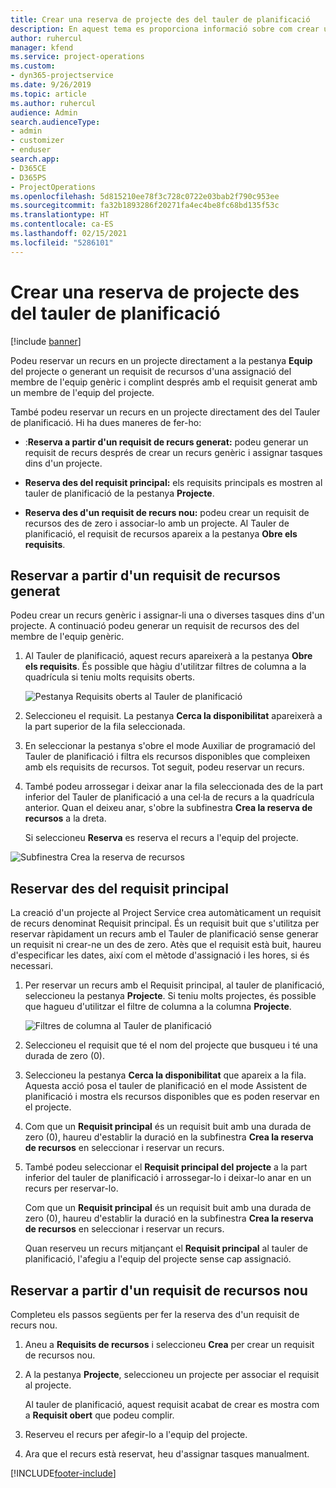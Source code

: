 ```yaml
---
title: Crear una reserva de projecte des del tauler de planificació
description: En aquest tema es proporciona informació sobre com crear una reserva de projecte des del tauler de planificació.
author: ruhercul
manager: kfend
ms.service: project-operations
ms.custom:
- dyn365-projectservice
ms.date: 9/26/2019
ms.topic: article
ms.author: ruhercul
audience: Admin
search.audienceType:
- admin
- customizer
- enduser
search.app:
- D365CE
- D365PS
- ProjectOperations
ms.openlocfilehash: 5d815210ee78f3c728c0722e03bab2f790c953ee
ms.sourcegitcommit: fa32b1893286f20271fa4ec4be8fc68bd135f53c
ms.translationtype: HT
ms.contentlocale: ca-ES
ms.lasthandoff: 02/15/2021
ms.locfileid: "5286101"
---
```

# <a name="create-a-project-booking-from-the-schedule-board"></a>Crear una reserva de projecte des del tauler de planificació

[!include [banner](../includes/psa-now-project-operations.md)]

Podeu reservar un recurs en un projecte directament a la pestanya **Equip** del projecte o generant un requisit de recursos d'una assignació del membre de l'equip genèric i complint després amb el requisit generat amb un membre de l'equip del projecte.

També podeu reservar un recurs en un projecte directament des del Tauler de planificació. Hi ha dues maneres de fer-ho:

- :**Reserva a partir d'un requisit de recurs generat:** podeu generar un requisit de recurs després de crear un recurs genèric i assignar tasques dins d'un projecte.

- **Reserva des del requisit principal:** els requisits principals es mostren al tauler de planificació de la pestanya **Projecte**. 

- **Reserva des d'un requisit de recurs nou:** podeu crear un requisit de recursos des de zero i associar-lo amb un projecte. Al Tauler de planificació, el requisit de recursos apareix a la pestanya **Obre els requisits**.

## <a name="book-from-a-generated-resource-requirement"></a>Reservar a partir d'un requisit de recursos generat

Podeu crear un recurs genèric i assignar-li una o diverses tasques dins d'un projecte. A continuació podeu generar un requisit de recursos des del membre de l'equip genèric. 

1.  Al Tauler de planificació, aquest recurs apareixerà a la pestanya **Obre els requisits**. És possible que hàgiu d'utilitzar filtres de columna a la quadrícula si teniu molts requisits oberts. 

    ![Pestanya Requisits oberts al Tauler de planificació](media/FAQ-Project-Booking-Schedule-Board-1.png "Captura de pantalla de la taula de reserves i assignacions")

2. Seleccioneu el requisit. La pestanya **Cerca la disponibilitat** apareixerà a la part superior de la fila seleccionada.
 
3. En seleccionar la pestanya s'obre el mode Auxiliar de programació del Tauler de planificació i filtra els recursos disponibles que compleixen amb els requisits de recursos. Tot seguit, podeu reservar un recurs.

4. També podeu arrossegar i deixar anar la fila seleccionada des de la part inferior del Tauler de planificació a una cel·la de recurs a la quadrícula anterior. Quan el deixeu anar, s'obre la subfinestra **Crea la reserva de recursos** a la dreta.

    Si seleccioneu **Reserva** es reserva el recurs a l'equip del projecte.

![Subfinestra Crea la reserva de recursos](media/FAQ-Project-Booking-Schedule-Board-6.png "")
 

## <a name="book-from-the-primary-requirement"></a>Reservar des del requisit principal

La creació d'un projecte al Project Service crea automàticament un requisit de recurs denominat Requisit principal. És un requisit buit que s'utilitza per reservar ràpidament un recurs amb el Tauler de planificació sense generar un requisit ni crear-ne un des de zero. Atès que el requisit està buit, haureu d'especificar les dates, així com el mètode d'assignació i les hores, si és necessari. 

1. Per reservar un recurs amb el Requisit principal, al tauler de planificació, seleccioneu la pestanya **Projecte**. Si teniu molts projectes, és possible que hagueu d'utilitzar el filtre de columna a la columna **Projecte**.

   ![Filtres de columna al Tauler de planificació](media/FAQ-Project-Booking-Schedule-Board-2.png "Captura de pantalla de la taula de reserves i assignacions")

2. Seleccioneu el requisit que té el nom del projecte que busqueu i té una durada de zero (0).

3. Seleccioneu la pestanya **Cerca la disponibilitat** que apareix a la fila. Aquesta acció posa el tauler de planificació en el mode Assistent de planificació i mostra els recursos disponibles que es poden reservar en el projecte.

4. Com que un **Requisit principal** és un requisit buit amb una durada de zero (0), haureu d'establir la duració en la subfinestra **Crea la reserva de recursos** en seleccionar i reservar un recurs.

5. També podeu seleccionar el **Requisit principal del projecte** a la part inferior del tauler de planificació i arrossegar-lo i deixar-lo anar en un recurs per reservar-lo.
 
    Com que un **Requisit principal** és un requisit buit amb una durada de zero (0), haureu d'establir la duració en la subfinestra **Crea la reserva de recursos** en seleccionar i reservar un recurs.
 
    Quan reserveu un recurs mitjançant el **Requisit principal** al tauler de planificació, l'afegiu a l'equip del projecte sense cap assignació.
 
## <a name="book-from-a-new-resource-requirement"></a>Reservar a partir d'un requisit de recursos nou
Completeu els passos següents per fer la reserva des d'un requisit de recurs nou. 

1. Aneu a **Requisits de recursos** i seleccioneu **Crea** per crear un requisit de recursos nou.

2. A la pestanya **Projecte**, seleccioneu un projecte per associar el requisit al projecte.
 
    Al tauler de planificació, aquest requisit acabat de crear es mostra com a **Requisit obert** que podeu complir.

3. Reserveu el recurs per afegir-lo a l'equip del projecte.

4. Ara que el recurs està reservat, heu d'assignar tasques manualment.



[!INCLUDE[footer-include](../includes/footer-banner.md)]